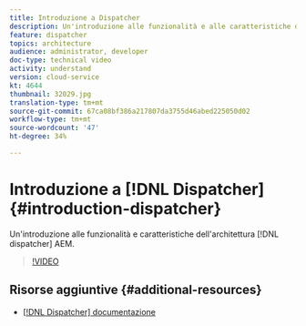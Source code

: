 ```yaml
---
title: Introduzione a Dispatcher
description: Un'introduzione alle funzionalità e alle caratteristiche del dispatcher come parte dell'architettura AEM.
feature: dispatcher
topics: architecture
audience: administrator, developer
doc-type: technical video
activity: understand
version: cloud-service
kt: 4644
thumbnail: 32029.jpg
translation-type: tm+mt
source-git-commit: 67ca08bf386a217807da3755d46abed225050d02
workflow-type: tm+mt
source-wordcount: '47'
ht-degree: 34%

---
```



# Introduzione a [!DNL Dispatcher] {#introduction-dispatcher}

Un&#39;introduzione alle funzionalità e caratteristiche dell&#39;architettura [!DNL dispatcher] AEM.

>[!VIDEO](https://video.tv.adobe.com/v/32029/?quality=12&learn=on)

## Risorse aggiuntive {#additional-resources}

* [[!DNL Dispatcher] documentazione](https://docs.adobe.com/content/help/it-IT/experience-manager-dispatcher/using/dispatcher.html)